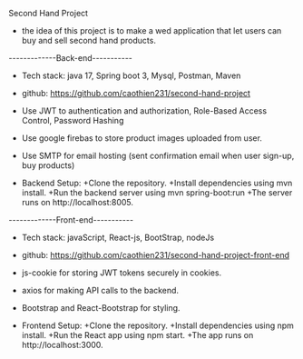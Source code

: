 Second Hand Project
- the idea of this project is to make a wed application that let users can buy and sell second hand products. 

-------------Back-end-----------
- Tech stack: java 17, Spring boot 3, Mysql, Postman, Maven
- github: https://github.com/caothien231/second-hand-project
- Use JWT to authentication and authorization, Role-Based Access Control, Password Hashing
- Use google firebas to store product images uploaded from user.
- Use SMTP for email hosting (sent confirmation email when user sign-up, buy products) 

- Backend Setup:
    +Clone the repository.
    +Install dependencies using mvn install.
    +Run the backend server using mvn spring-boot:run
    +The server runs on http://localhost:8005.


-------------Front-end-----------
- Tech stack: javaScript, React-js, BootStrap, nodeJs
- github: https://github.com/caothien231/second-hand-project-front-end
- js-cookie for storing JWT tokens securely in cookies.
- axios for making API calls to the backend.
- Bootstrap and React-Bootstrap for styling.

- Frontend Setup:
    +Clone the repository.
    +Install dependencies using npm install.
    +Run the React app using npm start.
    +The app runs on http://localhost:3000.

